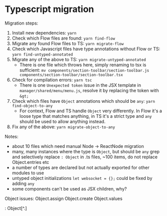# Typescript migration

Migration steps:  

1. Install new dependencies: `yarn`  
2. Check which Flow files are found: `yarn find-flow`  
3. Migrate any found Flow files to TS: `yarn migrate-flow`
4. Check which Javascript files have type annotations without Flow or TS: `yarn find-untyped-annotated`
5. Migrate any of the above to TS: `yarn migrate-untyped-annotated`
    * There is one file which throws here, simply renaming to tsx is sufficient: `mv components/section-toolbar/section-toolbar.js components/section-toolbar/section-toolbar.tsx`
6. Check for compilation errors: `yarn tsc`
    * There is one `Unexpected token` issue in the JSX template in `manager/shared/menu/menu.js`, resolve it by replacing the token with `&gt;`
7. Check which files have `Object` annotations which should be `any`: `yarn find-object-to-any`
    * For context, Flow and TS handle `Object` very differently. In Flow it's a loose type that matches anything, in TS it's a strict type and `any` should be used to allow anything instead.
8. Fix any of the above: `yarn migrate-object-to-any`

Notes:
 - about 10 files which need manual Node -> ReactNode migration
 - many, many instances where the type is `Object`, but should be `any`
   grep and selectively replace `: Object` in .ts files, ~100 items, do not replace Object.entries etc
 - a number of types are declared but not actually exported for other modules to use
 - untyped object initializations `let websocket = {};` could be fixed by adding `any`
 - some components can't be used as JSX children, why?


Object issues:
Object.assign
Object.create
Object.values

: Object[^\.]
